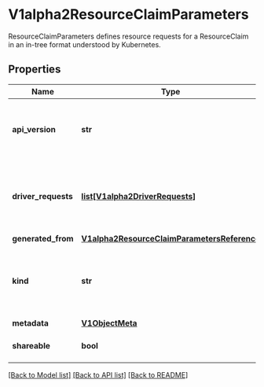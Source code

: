 # V1alpha2ResourceClaimParameters

ResourceClaimParameters defines resource requests for a ResourceClaim in an in-tree format understood by Kubernetes.

## Properties
Name | Type | Description | Notes
------------ | ------------- | ------------- | -------------
**api_version** | **str** | APIVersion defines the versioned schema of this representation of an object. Servers should convert recognized schemas to the latest internal value, and may reject unrecognized values. More info: https://git.k8s.io/community/contributors/devel/sig-architecture/api-conventions.md#resources | [optional] 
**driver_requests** | [**list[V1alpha2DriverRequests]**](V1alpha2DriverRequests.md) | DriverRequests describes all resources that are needed for the allocated claim. A single claim may use resources coming from different drivers. For each driver, this array has at most one entry which then may have one or more per-driver requests.  May be empty, in which case the claim can always be allocated. | [optional] 
**generated_from** | [**V1alpha2ResourceClaimParametersReference**](V1alpha2ResourceClaimParametersReference.md) |  | [optional] 
**kind** | **str** | Kind is a string value representing the REST resource this object represents. Servers may infer this from the endpoint the kubernetes_asyncio.client submits requests to. Cannot be updated. In CamelCase. More info: https://git.k8s.io/community/contributors/devel/sig-architecture/api-conventions.md#types-kinds | [optional] 
**metadata** | [**V1ObjectMeta**](V1ObjectMeta.md) |  | [optional] 
**shareable** | **bool** | Shareable indicates whether the allocated claim is meant to be shareable by multiple consumers at the same time. | [optional] 

[[Back to Model list]](../README.md#documentation-for-models) [[Back to API list]](../README.md#documentation-for-api-endpoints) [[Back to README]](../README.md)


